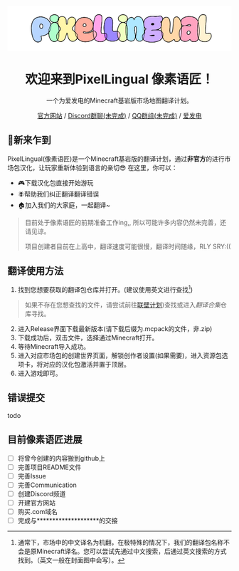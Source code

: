 <div align="center">
<img src="./Logo[5_1][COLOR].png" alt="LOGO"/>
  
<h1 align="center">欢迎来到PixelLingual 像素语匠！</h1>

一个为爱发电的Minecraft基岩版市场地图翻译计划。

[官方网站](https://pixellingual.com/) / [Discord群聊(未完成)](https://discord.com/) / [QQ群组(未完成)](https://qq.com/) / [爱发电](https://afdian.net/@Fanconma)
</div>

## 🎇新来乍到
PixelLingual(像素语匠)是一个Minecraft基岩版的翻译计划，通过**非官方**的进行市场包汉化，让玩家重新体验到语言的亲切😎
在这里，你可以：
- 🎮下载汉化包直接开始游玩
- 🪰帮助我们纠正翻译翻译错误
- 🏠加入我们的大家庭，一起翻译~

> 目前处于像素语匠的前期准备工作ing,, 所以可能许多内容仍然未完善，还请见谅。
> 
> 项目创建者目前在上高中，翻译速度可能很慢，翻译时间随缘，RLY SRY:((

## 翻译使用方法
1. 找到您想要获取的翻译包仓库并打开。(建议使用英文进行查找[^1])
> 如果不存在您想查找的文件，请尝试前往[联壁计划](https://fanconma.cn/))查找或进入*翻译合集*仓库寻找。
2. 进入Release界面下载最新版本(请下载后缀为.mcpack的文件，非.zip)
3. 下载成功后，双击文件，选择通过Minecraft打开。
4. 等待Minecraft导入成功。
5. 进入对应市场包的创建世界页面，解锁创作者设置(如果需要)，进入资源包选项卡，将对应的汉化包激活并置于顶层。
6. 进入游戏即可。
[^1]: 通常下，市场中的中文译名为机翻，在极特殊的情况下，我们的翻译包名称不会是原Minecraft译名。您可以尝试先通过中文搜索，后通过英文搜索的方式找到。（英文一般在封面图中会写）。

## 错误提交
todo
   
## 目前像素语匠进展
- [ ] 将曾今创建的内容搬到github上
- [ ] 完善项目README文件
- [ ] 完善Issue
- [ ] 完善Communication
- [ ] 创建Discord频道
- [ ] 开建官方网站
- [ ] 购买.com域名
- [ ] 完成与********************的交接
